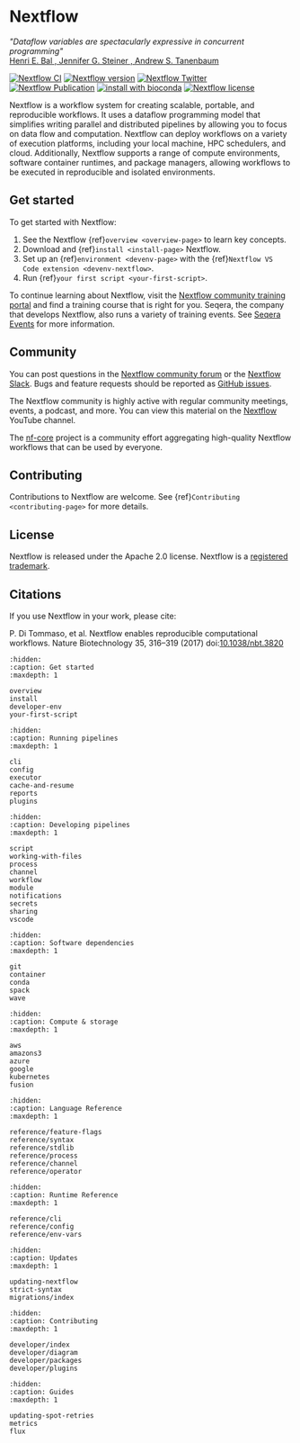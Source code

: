 
# Nextflow

*"Dataflow variables are spectacularly expressive in concurrent programming"*
<br />[Henri E. Bal , Jennifer G. Steiner , Andrew S. Tanenbaum](https://dl.acm.org/doi/abs/10.1145/72551.72552)

[![Nextflow CI](https://github.com/nextflow-io/nextflow/workflows/Nextflow%20CI/badge.svg)](https://github.com/nextflow-io/nextflow/actions/workflows/build.yml?query=branch%3Amaster+event%3Apush)
[![Nextflow version](https://img.shields.io/github/release/nextflow-io/nextflow.svg?colorB=58bd9f&style=popout)](https://github.com/nextflow-io/nextflow/releases/latest)
[![Nextflow Twitter](https://img.shields.io/twitter/url/https/nextflowio.svg?colorB=58bd9f&&label=%40nextflow&style=popout)](https://twitter.com/nextflowio)
[![Nextflow Publication](https://img.shields.io/badge/Published-Nature%20Biotechnology-26af64.svg?colorB=58bd9f&style=popout)](https://www.nature.com/articles/nbt.3820)
[![install with bioconda](https://img.shields.io/badge/install%20with-bioconda-brightgreen.svg?colorB=58bd9f&style=popout)](http://bioconda.github.io/recipes/nextflow/README.html)
[![Nextflow license](https://img.shields.io/github/license/nextflow-io/nextflow.svg?colorB=58bd9f&style=popout)](https://github.com/nextflow-io/nextflow/blob/master/COPYING)

Nextflow is a workflow system for creating scalable, portable, and reproducible workflows. It uses a dataflow programming model that simplifies writing parallel and distributed pipelines by allowing you to focus on data flow and computation. Nextflow can deploy workflows on a variety of execution platforms, including your local machine, HPC schedulers, and cloud. Additionally, Nextflow supports a range of compute environments, software container runtimes, and package managers, allowing workflows to be executed in reproducible and isolated environments.

## Get started

To get started with Nextflow:

1. See the Nextflow {ref}`overview <overview-page>` to learn key concepts.
2. Download and {ref}`install <install-page>` Nextflow.
3. Set up an {ref}`environment <devenv-page>` with the {ref}`Nextflow VS Code extension <devenv-nextflow>`.
4. Run {ref}`your first script <your-first-script>`.

To continue learning about Nextflow, visit the [Nextflow community training portal](https://training.nextflow.io/latest/) and find a training course that is right for you. Seqera, the company that develops Nextflow, also runs a variety of training events. See [Seqera Events](https://seqera.io/events/) for more information.

## Community

You can post questions in the [Nextflow community forum](https://community.seqera.io) or the [Nextflow Slack](https://www.nextflow.io/slack-invite.html). Bugs and feature requests should be reported as [GitHub issues](https://github.com/nextflow-io/nextflow/issues/new/choose).

The Nextflow community is highly active with regular community meetings, events, a podcast, and more. You can view this material on the [Nextflow](https://www.youtube.com/@Nextflow) YouTube channel.

The [nf-core](https://nf-co.re/) project is a community effort aggregating high-quality Nextflow workflows that can be used by everyone.

## Contributing

Contributions to Nextflow are welcome. See {ref}`Contributing <contributing-page>` for more details.

## License

Nextflow is released under the Apache 2.0 license. Nextflow is a [registered trademark](https://github.com/nextflow-io/trademark).

## Citations

If you use Nextflow in your work, please cite:

P. Di Tommaso, et al. Nextflow enables reproducible computational workflows. Nature Biotechnology 35, 316–319 (2017) doi:[10.1038/nbt.3820](http://www.nature.com/nbt/journal/v35/n4/full/nbt.3820.html)

```{toctree}
:hidden:
:caption: Get started
:maxdepth: 1

overview
install
developer-env
your-first-script
```

```{toctree}
:hidden:
:caption: Running pipelines
:maxdepth: 1

cli
config
executor
cache-and-resume
reports
plugins
```

```{toctree}
:hidden:
:caption: Developing pipelines
:maxdepth: 1

script
working-with-files
process
channel
workflow
module
notifications
secrets
sharing
vscode
```

```{toctree}
:hidden:
:caption: Software dependencies
:maxdepth: 1

git
container
conda
spack
wave
```

```{toctree}
:hidden:
:caption: Compute & storage
:maxdepth: 1

aws
amazons3
azure
google
kubernetes
fusion
```

```{toctree}
:hidden:
:caption: Language Reference
:maxdepth: 1

reference/feature-flags
reference/syntax
reference/stdlib
reference/process
reference/channel
reference/operator
```

```{toctree}
:hidden:
:caption: Runtime Reference
:maxdepth: 1

reference/cli
reference/config
reference/env-vars
```

```{toctree}
:hidden:
:caption: Updates
:maxdepth: 1

updating-nextflow
strict-syntax
migrations/index
```

```{toctree}
:hidden:
:caption: Contributing
:maxdepth: 1

developer/index
developer/diagram
developer/packages
developer/plugins
```

```{toctree}
:hidden:
:caption: Guides
:maxdepth: 1

updating-spot-retries
metrics
flux
```
